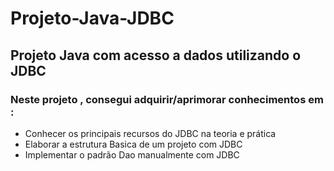 # Projeto-Java-JDBC
## Projeto Java com acesso a dados utilizando o JDBC

### Neste projeto , consegui adquirir/aprimorar conhecimentos em :
- Conhecer os principais recursos do JDBC na teoria e prática
- Elaborar a estrutura Basica de um projeto com JDBC
- Implementar o padrão Dao manualmente com JDBC
